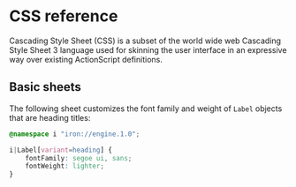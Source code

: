 # CSS reference

Cascading Style Sheet (CSS) is a subset of the world wide web Cascading Style Sheet 3 language used for skinning the user interface in an expressive way over existing ActionScript definitions.

## Basic sheets

The following sheet customizes the font family and weight of `Label` objects that are heading titles:

```css
@namespace i "iron://engine.1.0";

i|Label[variant=heading] {
    fontFamily: segoe ui, sans;
    fontWeight: lighter;
}
```